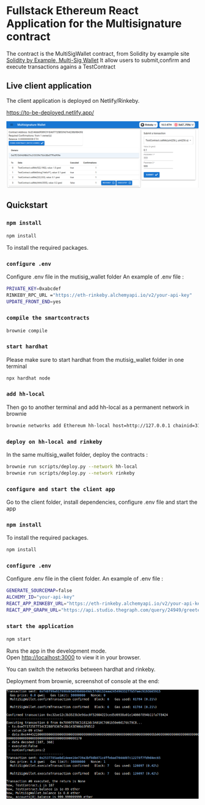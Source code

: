 # Fullstack Ethereum React Application for the Multisignature contract

The contract is the MultiSigWallet contract, from Solidity by example site [Solidity by Example, Multi-Sig Wallet](https://solidity-by-example.org/app/multi-sig-wallet/)
It allow users to submit,confirm and execute transactions agains a TestContract

## Live client application

The client application is deployed on Netlify/Rinkeby.

https://to-be-deployed.netlify.app/

![Multi-Sig Wallet webapp ](multisigwallet_frontend.png)

## Quickstart

### `npm install`

```bash
npm install
```

To install the required packages.

### `configure .env`

Configure .env file in the mutisig_wallet folder
An example of .env file :

```bash .env
PRIVATE_KEY=0xabcdef
RINKEBY_RPC_URL ="https://eth-rinkeby.alchemyapi.io/v2/your-api-key"
UPDATE_FRONT_END=yes
```

### `compile the smartcontracts`

```
brownie compile
```

### `start hardhat`

Please make sure to start hardhat from the mutisig_wallet folder in one terminal

```bash
npx hardhat node
```

### `add hh-local`

Then go to another terminal and add hh-local as a permanent network in brownie

```bash
brownie networks add Ethereum hh-local host=http://127.0.0.1 chainid=31337
```

### `deploy on hh-local and rinkeby`

In the same multisig_wallet folder, deploy the contracts :

```bash
brownie run scripts/deploy.py --network hh-local
brownie run scripts/deploy.py --network rinkeby
```

### `configure and start the client app`

Go to the client folder, install dependencies, configure .env file and start the app

### `npm install`

To install the required packages.

```bash
npm install
```

### `configure .env`

Configure .env file in the client folder.
An example of .env file :

```bash .env
GENERATE_SOURCEMAP=false
ALCHEMY_ID="your-api-key"
REACT_APP_RINKEBY_URL="https://eth-rinkeby.alchemyapi.io/v2/your-api-key"
REACT_APP_GRAPH_URL="https://api.studio.thegraph.com/query/24949/greetergraph/0.0.4"
```

### `start the application`

```bash
npm start
```

Runs the app in the development mode.\
Open [http://localhost:3000](http://localhost:3000) to view it in your browser.

You can switch the networks between hardhat and rinkeby.

Deployment from brownie, screenshot of console at the end:

![Multi-Sig Wallet deployment ](multisig_wallet_deploy.png)
